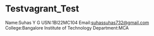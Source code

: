# Testvagrant_Test
Name:Suhas Y G
USN:1BI22MC104
Email:suhassuhas732@gmail.com
College:Bangalore Institute of Technology
Department:MCA
